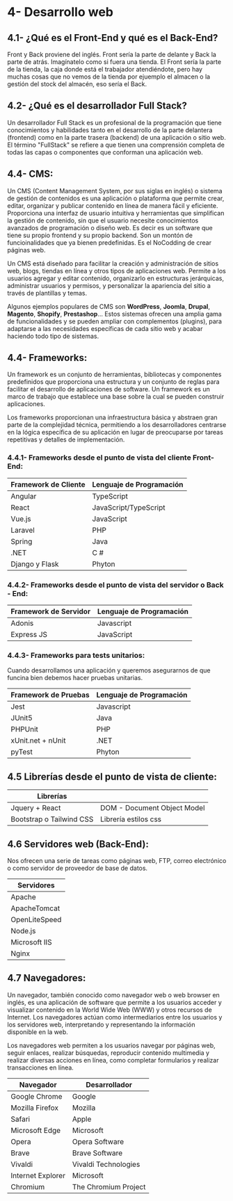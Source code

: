 # 4- Desarrollo web
## 4.1- ¿Qué es el Front-End y qué es el Back-End?
Front y Back proviene del inglés. Front sería la parte de delante y Back la parte de atrás. Imagínatelo como si fuera una tienda. El Front sería la parte de la tienda, la caja donde está el trabajador atendiéndote, pero hay muchas cosas que no vemos de la tienda por ejuemplo el almacen o la gestión del stock del almacén, eso sería el Back. 
## 4.2- ¿Qué es el desarrollador Full Stack?
Un desarrollador Full Stack es un profesional de la programación que tiene conocimientos y habilidades tanto en el desarrollo de la parte delantera (frontend) como en la parte trasera (backend) de una aplicación o sitio web. El término "FullStack" se refiere a que tienen una comprensión completa de todas las capas o componentes que conforman una aplicación web.

## 4.4- CMS:
Un CMS (Content Management System, por sus siglas en inglés) o sistema de gestión de contenidos es una aplicación o plataforma que permite crear, editar, organizar y publicar contenido en línea de manera fácil y eficiente. Proporciona una interfaz de usuario intuitiva y herramientas que simplifican la gestión de contenido, sin que el usuario necesite conocimientos avanzados de programación o diseño web. Es decir es un software que tiene su propio frontend y su propio backend. Son un montón de funcioinalidades que ya bienen predefinidas. Es el NoCodding de crear páginas web.

Un CMS está diseñado para facilitar la creación y administración de sitios web, blogs, tiendas en línea y otros tipos de aplicaciones web. Permite a los usuarios agregar y editar contenido, organizarlo en estructuras jerárquicas, administrar usuarios y permisos, y personalizar la apariencia del sitio a través de plantillas y temas.

Algunos ejemplos populares de CMS son **WordPress**, **Joomla**, **Drupal**, **Magento**, **Shopify**, **Prestashop**... Estos sistemas ofrecen una amplia gama de funcionalidades y se pueden ampliar con complementos (plugins), para adaptarse a las necesidades específicas de cada sitio web y acabar haciendo todo tipo de sistemas.

## 4.4- Frameworks:
Un framework es un conjunto de herramientas, bibliotecas y componentes predefinidos que proporciona una estructura y un conjunto de reglas para facilitar el desarrollo de aplicaciones de software. Un framework es un marco de trabajo que establece una base sobre la cual se pueden construir aplicaciones.

Los frameworks proporcionan una infraestructura básica y abstraen gran parte de la complejidad técnica, permitiendo a los desarrolladores centrarse en la lógica específica de su aplicación en lugar de preocuparse por tareas repetitivas y detalles de implementación.


### 4.4.1- Frameworks desde el punto de vista del cliente Front-End:

| Framework de Cliente  | Lenguaje de Programación |
|-----------------------|-------------------------|
| Angular               | TypeScript              |
| React                 | JavaScript/TypeScript   |
| Vue.js                | JavaScript              |
| Laravel               | PHP                     |
| Spring                | Java                    |
| .NET                  | C #                     |
| Django y Flask        | Phyton                  |


### 4.4.2- Frameworks desde el punto de vista del servidor o Back - End:

| Framework de Servidor | Lenguaje de Programación |
|-----------------------|-------------------------|
| Adonis                | Javascript              |
| Express JS            | JavaScript              |

### 4.4.3- Frameworks para tests unitarios: 
Cuando desarrollamos una aplicación y queremos asegurarnos de que funcina bien debemos hacer pruebas unitarias. 

| Framework de Pruebas  | Lenguaje de Programación |
|-----------------------|-------------------------|
| Jest                  | Javascript              |
| JUnit5                | Java                    |
| PHPUnit               | PHP                     |
| xUnit.net + nUnit     | .NET                    |
| pyTest                | Phyton                  |

## 4.5 Librerías desde el punto de vista de cliente:
| Librerías                |                              |
|--------------------------|------------------------------|
| Jquery + React           | DOM - Document Object Model  |
| Bootstrap o Tailwind CSS | Librería estilos css         |

## 4.6 Servidores web (Back-End):

Nos ofrecen una serie de tareas como páginas web, FTP, correo electrónico o como servidor de proveedor de base de datos. 

| **Servidores**           |      
|--------------------------|
| Apache                   |   
| ApacheTomcat             |          
| OpenLiteSpeed            |          
| Node.js                  |          
| Microsoft IIS            |          
| Nginx                    |         


## 4.7 Navegadores:
Un navegador, también conocido como navegador web o web browser en inglés, es una aplicación de software que permite a los usuarios acceder y visualizar contenido en la World Wide Web (WWW) y otros recursos de Internet. Los navegadores actúan como intermediarios entre los usuarios y los servidores web, interpretando y representando la información disponible en la web.

Los navegadores web permiten a los usuarios navegar por páginas web, seguir enlaces, realizar búsquedas, reproducir contenido multimedia y realizar diversas acciones en línea, como completar formularios y realizar transacciones en línea.

| Navegador    | Desarrollador          |
|--------------|------------------------|
| Google Chrome| Google                 |
| Mozilla Firefox | Mozilla             |
| Safari       | Apple                  |
| Microsoft Edge | Microsoft            |
| Opera        | Opera Software         |
| Brave        | Brave Software         |
| Vivaldi      | Vivaldi Technologies   |
| Internet Explorer | Microsoft         |
| Chromium     | The Chromium Project   |

